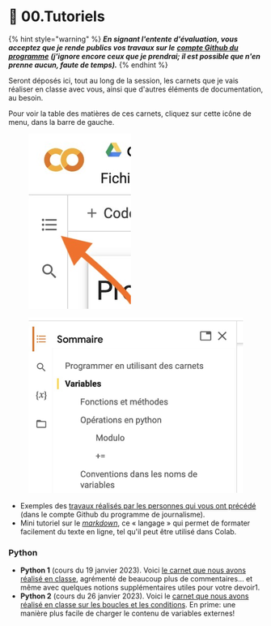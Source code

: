 # 🚸 00.Tutoriels

{% hint style="warning" %}
_**En signant l'entente d'évaluation, vous acceptez que je rende publics vos travaux sur le**_ [_**compte Github du programme**_](https://github.com/Journalisme-UQAM) _**(j'ignore encore ceux que je prendrai; il est possible que n'en prenne aucun, faute de temps).**_
{% endhint %}

Seront déposés ici, tout au long de la session, les carnets que je vais réaliser en classe avec vous, ainsi que d'autres éléments de documentation, au besoin.

Pour voir la table des matières de ces carnets, cliquez sur cette icône de menu, dans la barre de gauche.

<figure><img src="../.gitbook/assets/sommaire1.jpg" alt=""><figcaption></figcaption></figure>

<figure><img src="../.gitbook/assets/sommaire2.jpg" alt=""><figcaption></figcaption></figure>

* Exemples des [travaux réalisés par les personnes qui vous ont précédé](https://github.com/Journalisme-UQAM/) (dans le compte Github du programme de journalisme).
* Mini tutoriel sur le [_markdown_](https://colab.research.google.com/drive/1nQf6fBVpfhkJxOMGJw\_9G1lwwZBxdczU?usp=sharing), ce « langage » qui permet de formater facilement du texte en ligne, tel qu'il peut être utilisé dans Colab.

### Python

* **Python 1** (cours du 19 janvier 2023). Voici [le carnet que nous avons réalisé en classe](https://colab.research.google.com/drive/1QG-qvMPWkyvVI5eyRwGLX-MRg0jeLEol?usp=sharing), agrémenté de beaucoup plus de commentaires... et même avec quelques notions supplémentaires utiles pour votre devoir1.
* **Python 2** (cours du 26 janvier 2023). Voici le [carnet que nous avons réalisé en classe sur les boucles et les conditions](https://colab.research.google.com/drive/1ZPH8p15kXtxke\_JsOc\_oqQBxq130z4ig?usp=sharing). En prime: une manière plus facile de charger le contenu de variables externes!

